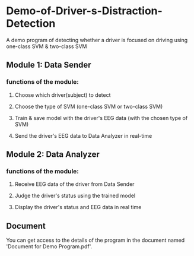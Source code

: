 # Demo-of-Driver-s-Distraction-Detection

A demo program of detecting whether a driver is focused on driving using one-class SVM & two-class SVM

## Module 1: Data Sender

### functions of the module:

1. Choose which driver(subject) to detect

2. Choose the type of SVM (one-class SVM or two-class SVM)

3. Train & save model with the driver's EEG data (with the chosen type of SVM)

4. Send the driver's EEG data to Data Analyzer in real-time

## Module 2: Data Analyzer

### functions of the module:

1. Receive EEG data of the driver from Data Sender

2. Judge the driver's status using the trained model

3. Display the driver's status and EEG data in real time

## Document

You can get access to the details of the program in the document named 'Document for Demo Program.pdf'.

